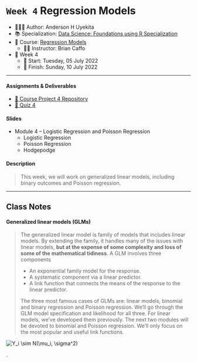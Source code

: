 `Week 4` Regression Models
================

-   👨🏻‍💻 Author: Anderson H Uyekita
-   📚 Specialization: <a
    href="https://www.coursera.org/specializations/data-science-foundations-r"
    target="_blank" rel="noopener">Data Science: Foundations using R
    Specialization</a>
-   📖 Course:
    <a href="https://www.coursera.org/learn/regression-models"
    target="_blank" rel="noopener">Regression Models</a>
    -   🧑‍🏫 Instructor: Brian Caffo
-   📆 Week 4
    -   🚦 Start: Tuesday, 05 July 2022
    -   🏁 Finish: Sunday, 10 July 2022

------------------------------------------------------------------------

#### Assignments & Deliverables

-   [🚀 Course Project 4
    Repository](https://github.com/AndersonUyekita/regression-models_course-project-4)
-   [📝 Quiz 4](./quiz-4_regression-models.md)

#### Slides

-   Module 4 – Logistic Regression and Poisson Regression
    -   Logistic Regression
    -   Poisson Regression
    -   Hodgepodge

#### Description

> This week, we will work on generalized linear models, including binary
> outcomes and Poisson regression.

------------------------------------------------------------------------

## Class Notes

#### Generalized linear models (GLMs)

> The generalized linear model is family of models that includes linear
> models. By extending the family, it handles many of the issues with
> linear models, **but at the expense of some complexity and loss of
> some of the mathematical tidiness**. A GLM involves three components
>
> -   An exponential family model for the response.
> -   A systematic component via a linear predictor.
> -   A link function that connects the means of the response to the
>     linear predictor.
>
> The three most famous cases of GLMs are: linear models, binomial and
> binary regression and Poisson regression. We’ll go through the GLM
> model specification and likelihood for all three. For linear models,
> we’ve developed them previously. The next two modules will be devoted
> to binomial and Poisson regression. We’ll only focus on the most
> popular and useful link functions.

![Y_i \\sim N(\\mu_i, \\sigma^2)](https://latex.codecogs.com/png.image?%5Cdpi%7B110%7D&space;%5Cbg_white&space;Y_i%20%5Csim%20N%28%5Cmu_i%2C%20%5Csigma%5E2%29 "Y_i \sim N(\mu_i, \sigma^2)")

.

